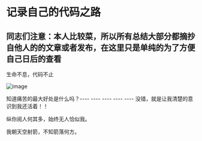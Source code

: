 # 记录自己的代码之路
## 同志们注意：本人比较菜，所以所有总结大部分都摘抄自他人的的文章或者发布，在这里只是单纯的为了方便自己日后的查看
生命不息，代码不止

![image](https://github.com/Feng3333/Algorithm-and-data-structure/blob/1028de48b4208b5a7569becb62b386a8f10bdd34/images-folder/jinx%E8%87%B3%E8%87%BB.jpg)

知道痛苦的最大好处是什么吗？---- ---- ---- ---- ---- 没错，就是让我清楚的意识到我还活着！！

纵你阅人何其多，始终无人恰似我。

我朝天空射箭，不知箭落何方。
